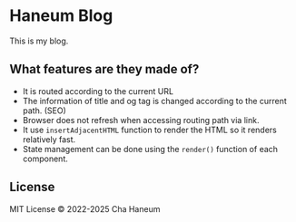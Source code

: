 # Haneum Blog
This is my blog.

## What features are they made of?
- It is routed according to the current URL
- The information of title and og tag is changed according to the current path. (SEO)
- Browser does not refresh when accessing routing path via link.
- It use `insertAdjacentHTML` function to render the HTML so it renders relatively fast.
- State management can be done using the `render()` function of each component.

## License
MIT License &copy; 2022-2025 Cha Haneum
